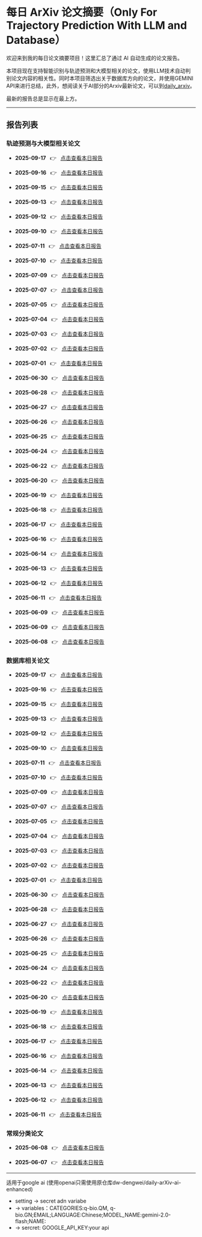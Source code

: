 # 每日 ArXiv 论文摘要（Only For Trajectory Prediction With LLM and Database）

欢迎来到我的每日论文摘要项目！这里汇总了通过 AI 自动生成的论文报告。

本项目现在支持智能识别与轨迹预测和大模型相关的论文，使用LLM技术自动判别论文内容的相关性。同时本项目筛选出关于数据库方向的论文，并使用GEMINI API来进行总结，此外，想阅读关于AI部分的Arxiv最新论文，可以到[daily_arxiv](https://dw-dengwei.github.io/daily-arXiv-ai-enhanced/)。

最新的报告总是显示在最上方。

---

## 报告列表

### 轨迹预测与大模型相关论文
- **2025-09-17**  👉  [点击查看本日报告](data/2025-09-17_trajectory_and_large_models.md)

- **2025-09-16**  👉  [点击查看本日报告](data/2025-09-16_trajectory_and_large_models.md)

- **2025-09-15**  👉  [点击查看本日报告](data/2025-09-15_trajectory_and_large_models.md)

- **2025-09-13**  👉  [点击查看本日报告](data/2025-09-13_trajectory_and_large_models.md)

- **2025-09-12**  👉  [点击查看本日报告](data/2025-09-12_trajectory_and_large_models.md)

- **2025-09-10**  👉  [点击查看本日报告](data/2025-09-10_trajectory_and_large_models.md)

- **2025-07-11**  👉  [点击查看本日报告](data/2025-07-11_trajectory_and_large_models.md)

- **2025-07-10**  👉  [点击查看本日报告](data/2025-07-10_trajectory_and_large_models.md)

- **2025-07-09**  👉  [点击查看本日报告](data/2025-07-09_trajectory_and_large_models.md)

- **2025-07-07**  👉  [点击查看本日报告](data/2025-07-07_trajectory_and_large_models.md)

- **2025-07-05**  👉  [点击查看本日报告](data/2025-07-05_trajectory_and_large_models.md)

- **2025-07-04**  👉  [点击查看本日报告](data/2025-07-04_trajectory_and_large_models.md)

- **2025-07-03**  👉  [点击查看本日报告](data/2025-07-03_trajectory_and_large_models.md)

- **2025-07-02**  👉  [点击查看本日报告](data/2025-07-02_trajectory_and_large_models.md)

- **2025-07-01**  👉  [点击查看本日报告](data/2025-07-01_trajectory_and_large_models.md)

- **2025-06-30**  👉  [点击查看本日报告](data/2025-06-30_trajectory_and_large_models.md)

- **2025-06-28**  👉  [点击查看本日报告](data/2025-06-28_trajectory_and_large_models.md)

- **2025-06-27**  👉  [点击查看本日报告](data/2025-06-27_trajectory_and_large_models.md)

- **2025-06-26**  👉  [点击查看本日报告](data/2025-06-26_trajectory_and_large_models.md)

- **2025-06-25**  👉  [点击查看本日报告](data/2025-06-25_trajectory_and_large_models.md)

- **2025-06-24**  👉  [点击查看本日报告](data/2025-06-24_trajectory_and_large_models.md)

- **2025-06-22**  👉  [点击查看本日报告](data/2025-06-22_trajectory_and_large_models.md)

- **2025-06-20**  👉  [点击查看本日报告](data/2025-06-20_trajectory_and_large_models.md)

- **2025-06-19**  👉  [点击查看本日报告](data/2025-06-19_trajectory_and_large_models.md)

- **2025-06-18**  👉  [点击查看本日报告](data/2025-06-18_trajectory_and_large_models.md)

- **2025-06-17**  👉  [点击查看本日报告](data/2025-06-17_trajectory_and_large_models.md)

- **2025-06-16**  👉  [点击查看本日报告](data/2025-06-16_trajectory_and_large_models.md)

- **2025-06-14**  👉  [点击查看本日报告](data/2025-06-14_trajectory_and_large_models.md)

- **2025-06-13**  👉  [点击查看本日报告](data/2025-06-13_trajectory_and_large_models.md)

- **2025-06-12**  👉  [点击查看本日报告](data/2025-06-12_trajectory_and_large_models.md)

- **2025-06-11**  👉  [点击查看本日报告](data/2025-06-11_trajectory_and_large_models.md)

- **2025-06-09**  👉  [点击查看本日报告](data/2025-06-09_trajectory_and_large_models_updated.md)

- **2025-06-09**  👉  [点击查看本日报告](data/2025-06-09_trajectory_and_large_models.md)

- **2025-06-08**  👉  [点击查看本日报告](data/2025-06-08_trajectory_llm.md)


### 数据库相关论文
- **2025-09-17**  👉  [点击查看本日报告](data/2025-09-17_database.md)

- **2025-09-16**  👉  [点击查看本日报告](data/2025-09-16_database.md)

- **2025-09-15**  👉  [点击查看本日报告](data/2025-09-15_database.md)

- **2025-09-13**  👉  [点击查看本日报告](data/2025-09-13_database.md)

- **2025-09-12**  👉  [点击查看本日报告](data/2025-09-12_database.md)

- **2025-09-10**  👉  [点击查看本日报告](data/2025-09-10_database.md)

- **2025-07-11**  👉  [点击查看本日报告](data/2025-07-11_database.md)

- **2025-07-10**  👉  [点击查看本日报告](data/2025-07-10_database.md)

- **2025-07-09**  👉  [点击查看本日报告](data/2025-07-09_database.md)

- **2025-07-07**  👉  [点击查看本日报告](data/2025-07-07_database.md)

- **2025-07-05**  👉  [点击查看本日报告](data/2025-07-05_database.md)

- **2025-07-04**  👉  [点击查看本日报告](data/2025-07-04_database.md)

- **2025-07-03**  👉  [点击查看本日报告](data/2025-07-03_database.md)

- **2025-07-02**  👉  [点击查看本日报告](data/2025-07-02_database.md)

- **2025-07-01**  👉  [点击查看本日报告](data/2025-07-01_database.md)

- **2025-06-30**  👉  [点击查看本日报告](data/2025-06-30_database.md)

- **2025-06-28**  👉  [点击查看本日报告](data/2025-06-28_database.md)

- **2025-06-27**  👉  [点击查看本日报告](data/2025-06-27_database.md)

- **2025-06-26**  👉  [点击查看本日报告](data/2025-06-26_database.md)

- **2025-06-25**  👉  [点击查看本日报告](data/2025-06-25_database.md)

- **2025-06-24**  👉  [点击查看本日报告](data/2025-06-24_database.md)

- **2025-06-22**  👉  [点击查看本日报告](data/2025-06-22_database.md)

- **2025-06-20**  👉  [点击查看本日报告](data/2025-06-20_database.md)

- **2025-06-19**  👉  [点击查看本日报告](data/2025-06-19_database.md)

- **2025-06-18**  👉  [点击查看本日报告](data/2025-06-18_database.md)

- **2025-06-17**  👉  [点击查看本日报告](data/2025-06-17_database.md)

- **2025-06-16**  👉  [点击查看本日报告](data/2025-06-16_database.md)

- **2025-06-14**  👉  [点击查看本日报告](data/2025-06-14_database.md)

- **2025-06-13**  👉  [点击查看本日报告](data/2025-06-13_database.md)

- **2025-06-12**  👉  [点击查看本日报告](data/2025-06-12_database.md)

- **2025-06-11**  👉  [点击查看本日报告](data/2025-06-11_database.md)


### 常规分类论文
- **2025-06-08**  👉  [点击查看本日报告](data/2025-06-08.md)

- **2025-06-07**  👉  [点击查看本日报告](data/2025-06-07.md)


---

适用于google ai (使用openai只需使用原仓库dw-dengwei/daily-arXiv-ai-enhanced)

* setting -> secret adn variabe
* -> variables：CATEGORIES:q-bio.QM, q-bio.GN;EMAIL;LANGUAGE:Chinese;MODEL_NAME:gemini-2.0-flash;NAME:
* -> sercret: GOOGLE_API_KEY:your api
